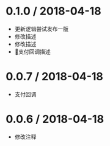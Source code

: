 
0.1.0 / 2018-04-18
==================

  * 更新逻辑尝试发布一版
  * 修改描述
  * 修改描述
  * 支付回调描述

0.0.7 / 2018-04-18
==================

  * 支付回调

0.0.6 / 2018-04-18
==================

  * 修改注释
